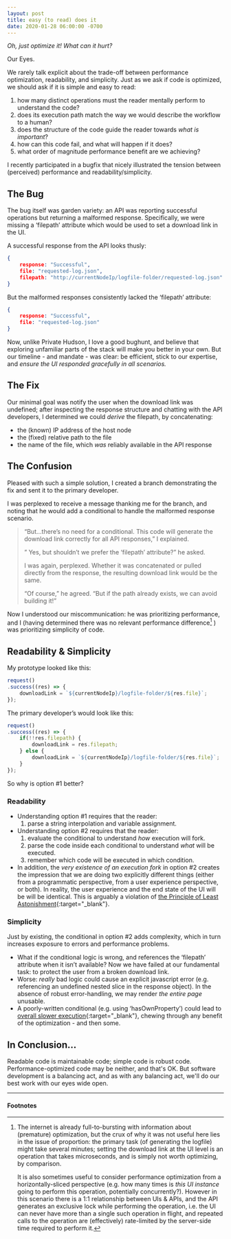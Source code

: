 ```yaml
---
layout: post
title: easy (to read) does it
date: 2020-01-28 06:00:00 -0700
---
```


_Oh, just optimize it! What can it hurt?_

Our Eyes.

We rarely talk explicit about the trade-off between performance optimization, readability, and simplicity. Just as we ask if code is optimized, we should ask if it is simple and easy to read:

1.  how many distinct operations must the reader mentally perform to understand the code?
2.  does its execution path match the way we would describe the workflow to a human?
3.  does the structure of the code guide the reader towards _what is important_?
4.  how can this code fail, and what will happen if it does?
5.  what order of magnitude performance benefit are we achieving?

I recently participated in a bugfix that nicely illustrated the tension between (perceived) performance and readability/simplicity.

## The Bug

The bug itself was garden variety: an API was reporting successful operations but returning a malformed response. Specifically, we were missing a ‘filepath’ attribute which would be used to set a download link in the UI.

A successful response from the API looks thusly:

``` json
{   
    response: "Successful",
    file: "requested-log.json",
    filepath: "http://currentNodeIp/logfile-folder/requested-log.json"
}
```

But the malformed responses consistently lacked the ‘filepath’ attribute:

``` json
{ 
    response: "Successful",
    file: "requested-log.json"
}
```
Now, unlike Private Hudson, I love a good bughunt, and believe that exploring unfamiliar parts of the stack will make you better in your own. But our timeline - and mandate - was clear: be efficient, stick to our expertise, and _ensure the UI responded gracefully in all scenarios._

## The Fix

Our minimal goal was notify the user when the download link was undefined; after inspecting the response structure and chatting with the API developers, I determined we could _derive_ the filepath, by concatenating:

*   the (known) IP address of the host node
*   the (fixed) relative path to the file
*   the name of the file, which _was_ reliably available in the API response

## The Confusion

Pleased with such a simple solution, I created a branch demonstrating the fix and sent it to the primary developer.

I was perplexed to receive a message thanking me for the branch, and noting that he would add a conditional to handle the malformed response scenario.

> “But…there’s no need for a conditional. This code will generate the download link correctly for all API responses,” I explained.
> 
> ” Yes, but shouldn’t we prefer the ‘filepath’ attribute?” he asked.
> 
> I was again, perplexed. Whether it was concatenated or pulled directly from the response, the resulting download link would be the same.
> 
> “Of course,” he agreed. “But if the path already exists, we can avoid building it!”

Now I understood our miscommunication: he was prioritizing performance, and I (having determined there was no relevant performance difference[^1] ) was prioritizing simplicity of code.

## Readability & Simplicity

My prototype looked like this:

```javascript
request()
.success((res) => {
    downloadLink = `${currentNodeIp}/logfile-folder/${res.file}`;   
});
```


The primary developer’s would look like this:

```javascript
request()
.success((res) => {
    if(!!res.filepath) {
        downloadLink = res.filepath;
    } else {
        downloadLink = `${currentNodeIp}/logfile-folder/${res.file}`; 
    }  
});
```

So why is option #1 better?

### Readability

*   Understanding option #1 requires that the reader:
    1.  parse a string interpolation and variable assignment.
*   Understanding option #2 requires that the reader:
    1.  evaluate the conditional to understand _how_ execution will fork.
    2.  parse the code inside each conditional to understand _what_ will be executed.
    3.  remember which code will be executed in which condition.
*   In addition, the _very existence of an execution fork_ in option #2 creates the impression that we are doing two explicitly different things (either from a programmatic perspective, from a user experience perspective, or both). In reality, the user experience and the end state of the UI will be will be identical. This is arguably a violation of [the Principle of Least Astonishment](https://en.wikipedia.org/wiki/Principle_of_least_astonishment){:target="_blank"}.

### Simplicity

Just by existing, the conditional in option #2 adds complexity, which in turn increases exposure to errors and performance problems.

*   What if the conditional logic is wrong, and references the ‘filepath’ attribute when it isn’t available? Now we have failed at our fundamental task: to protect the user from a broken download link.
*   Worse: _really_ bad logic could cause an explicit javascript error (e.g. referencing an undefined nested slice in the response object). In the absence of robust error-handling, we may render _the entire page_ unusable.
*   A poorly-written conditional (e.g. using ‘hasOwnProperty’) could lead to [overall slower execution](https://jsperf.com/easy-to-read-does-it){:target="_blank"}, chewing through any benefit of the optimization - and then some.

## In Conclusion...

Readable code is maintainable code; simple code is robust code. Performance-optimized code may be neither, and that's OK.  But software development is a balancing act, and as with any balancing act, we'll do our best work with our eyes wide open. 

---

#### Footnotes

[^1]: The internet is already full-to-bursting with information about (premature) optimization, but the crux of why it was not useful here lies in the issue of proportion: the primary task (of generating the logfile) might take several minutes; setting the download link at the UI level is an operation that takes microseconds, and is simply not worth optimizing, by comparison.

    It is also sometimes useful to consider performance optimization from a horizontally-sliced perspective (e.g. how many times is *this UI instance* going to perform this operation, potentially concurrently?). However in this scenario there is a 1:1 relationship between UIs & APIs, and the API generates an exclusive lock while performing the operation, i.e. the UI can never have more than a single such operation in flight, and repeated calls to the operation are (effectively) rate-limited by the server-side time required to perform it.


    